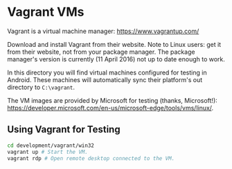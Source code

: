 Vagrant VMs
===========

Vagrant is a virtual machine manager: https://www.vagrantup.com/

Download and install Vagrant from their website. Note to Linux users: get it
from their website, not from your package manager. The package manager's version
is currently (11 April 2016)  not up to date enough to work.

In this directory you will find virtual machines configured for testing in
Android. These machines will automatically sync their platform's out directory
to `C:\vagrant`.

The VM images are provided by Microsoft for testing (thanks, Microsoft!):
https://developer.microsoft.com/en-us/microsoft-edge/tools/vms/linux/.

Using Vagrant for Testing
-------------------------

```bash
cd development/vagrant/win32
vagrant up # Start the VM.
vagrant rdp # Open remote desktop connected to the VM.
```
